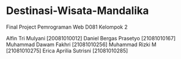 # Destinasi-Wisata-Mandalika
Final Project Pemrograman Web D081 Kelompok 2

Alfin Tri Mulyani [20081010012]
Daniel Bergas Prasetyo [21081010167]
Muhammad Dawam Fakhri [21081010256]
Muhammad Rizki M [21081010275]
Erica Aprilia Sutrisni [21081010285]
